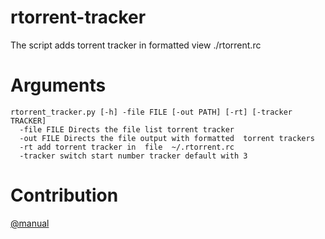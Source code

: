 # rtorrent-tracker
The script adds torrent tracker in formatted view ./rtorrent.rc 
# Arguments
```
rtorrent_tracker.py [-h] -file FILE [-out PATH] [-rt] [-tracker TRACKER]
  -file FILE Directs the file list torrent tracker
  -out FILE Directs the file output with formatted  torrent trackers
  -rt add torrent tracker in  file  ~/.rtorrent.rc
  -tracker switch start number tracker default with 3
 ```
# Contribution

[@manual](https://buildmedia.readthedocs.org/media/pdf/rtorrent-docs/latest/rtorrent-docs.pdf)

